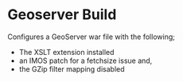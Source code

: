 Geoserver Build
===============

Configures a GeoServer war file with the following;

* The XSLT extension installed
* an IMOS patch for a fetchsize issue and,
* the GZip filter mapping disabled
